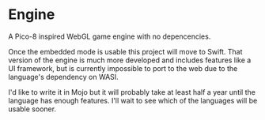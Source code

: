# Engine
A Pico-8 inspired WebGL game engine with no depencencies.

Once the embedded mode is usable this project will move to Swift.
That version of the engine is much more developed and includes features like a UI framework,
but is currently impossible to port to the web due to the language's dependency on WASI.

I'd like to write it in Mojo but it will probably take at least half a year until the language has enough features.
I'll wait to see which of the languages will be usable sooner.
